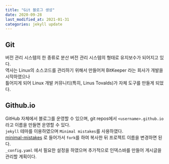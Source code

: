 ```yaml
---
title: "Git 블로그 생성"
date: 2020-09-28
last_modified_at: 2021-01-31
categories: jekyll update
---
```


## Git
버전 관리 시스템의 한 종류로 분산  버전 관리 시스템의 형태로 유지보수가 되어지고 있다.<br>
역사는 Linux의 소스코드를 관리하기 위해서 만들어져 BitKeeper 라는 회사가 개발을 시작하였으나 <br>
틀어지게 되어 Linux 개발 커뮤니티(특히, Linus Tovalds)가 자체 도구를 만들게 되었다.

## Github.io
GitHub 자체에서 블로그를 운영할 수 있으며, git repos에서 `<username>.github.io` 라고 이름을 만들면 운영할 수 있다.<br>
`jekyll` 테마를 이용하였으며 `Minimal mistakes`를 사용하였다.<br>
[minimal-mistakes](https://github.com/mmistakes/minimal-mistakes) 로 들어가서 `fork`를 하여 복사한 뒤 프로젝트 이름을 변경하면 된다.<br>
`_config.yaml` 에서 필요한 설정을 하였으며 추가적으로 인덱스바를 만들어 게시글을 관리할 계획이다.